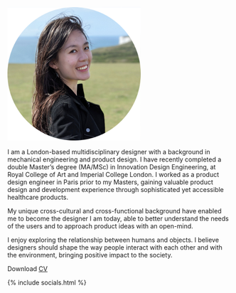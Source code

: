 ---
---

<div class="row">
  <div class="col l4">
    <p>
      <img src="/images/about/aboutpic.png" alt="Xianzhi Zhang" style="width:300px;">
    </p>
  </div>
  <div class="col l8">
    <p>
      I am a London-based multidisciplinary designer with a background in mechanical engineering and product design. I have recently completed a double Master’s degree (MA/MSc) in Innovation Design Engineering, at Royal College of Art and Imperial College London. I worked as a product design engineer in Paris prior to my Masters, gaining valuable product design and development experience through sophisticated yet accessible healthcare products. 
    </p>
    <p>
      My unique cross-cultural and cross-functional background have enabled me to become the designer I am today, able to better understand the needs of the users and to approach product ideas with an open-mind. 
    </p>
    <p>
      I enjoy exploring the relationship between humans and objects. I believe designers should shape the way people interact with each other and with the environment, bringing positive impact to the society.
    </p>
     <p>Download <a href="/assets/cv_xianzhi_zhang.pdf" target="_blank"> CV </a></p>


   {% include socials.html %}
  
  </div>
 

 
